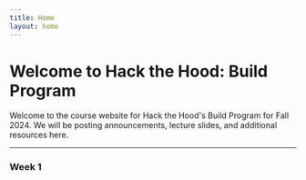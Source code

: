 ```yaml
---
title: Home
layout: home
---
```


# Welcome to Hack the Hood: Build Program
Welcome to the course website for Hack the Hood's Build Program for Fall 2024. We will be posting announcements, lecture slides, and additional resources here.

---

### Week 1
